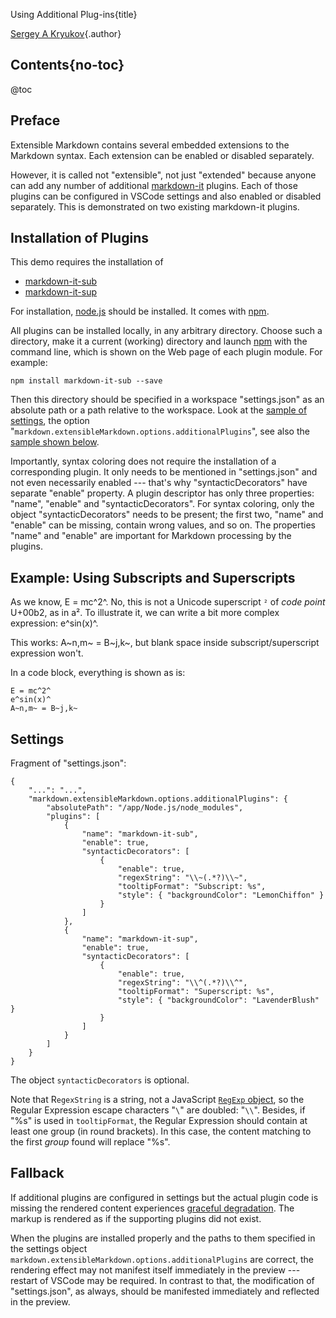 Using Additional Plug-ins{title}

[Sergey A Kryukov](http://www.sakryukov.org){.author}

## Contents{no-toc}

@toc

## Preface

Extensible Markdown contains several embedded extensions to the Markdown syntax. Each extension can be enabled or disabled separately.

However, it is called not "extensible", not just "extended" because anyone can add any number of additional [markdown-it](https://github.com/markdown-it/markdown-it) plugins. Each of those plugins can be configured in VSCode settings and also enabled or disabled separately. This is demonstrated on two existing markdown-it plugins.

## Installation of Plugins

This demo requires the installation of

* [markdown-it-sub](https://www.npmjs.com/package/markdown-it-sub)
* [markdown-it-sup](https://www.npmjs.com/package/markdown-it-sup)

For installation, [node.js](https://nodejs.org) should be installed. It comes with [npm](https://www.npmjs.com).

All plugins can be installed locally, in any arbitrary directory. Choose such a directory, make it a current (working) directory and launch [npm](https://www.npmjs.com) with the command line, which is shown on the Web page of each plugin module. For example:

```
npm install markdown-it-sub --save
```

Then this directory should be specified in a workspace "settings.json" as an absolute path or a path relative to the workspace. Look at the [sample of settings](https://github.com/SAKryukov/vscode-extensible-markdown/blob/master/docs/vscode-workspace-sample/.vscode/settings.json), the option "`markdown.extensibleMarkdown.options.additionalPlugins`", see also the [sample shown below](#heading-settings).

Importantly, syntax coloring does not require the installation of a corresponding plugin. It only needs to be mentioned in "settings.json" and not even necessarily enabled --- that's why "syntacticDecorators" have separate "enable" property. A plugin descriptor has only three properties: "name", "enable" and "syntacticDecorators". For syntax coloring, only the object "syntacticDecorators" needs to be present; the first two, "name" and "enable" can be missing, contain wrong values, and so on.
The properties "name" and "enable" are important for Markdown processing by the plugins.

## Example: Using Subscripts and Superscripts

As we know, E = mc^2^. No, this is not a Unicode superscript `²` of *code point* U+00b2, as in a². To illustrate it, we can write a bit more complex expression: e^sin(x)^.

This works: A~n,m~ = B~j,k~, but blank space inside subscript/superscript expression won't.

In a code block, everything is shown as is:
```
E = mc^2^
e^sin(x)^
A~n,m~ = B~j,k~
```

## Settings
Fragment of "settings.json":
```
{
    "...": "...",
    "markdown.extensibleMarkdown.options.additionalPlugins": {
        "absolutePath": "/app/Node.js/node_modules",
        "plugins": [
            {
                "name": "markdown-it-sub",
                "enable": true,
                "syntacticDecorators": [
                    {
                        "enable": true,
                        "regexString": "\\~(.*?)\\~",
                        "tooltipFormat": "Subscript: %s",
                        "style": { "backgroundColor": "LemonChiffon" }
                    }
                ]
            },
            {
                "name": "markdown-it-sup",
                "enable": true,
                "syntacticDecorators": [
                    {
                        "enable": true,
                        "regexString": "\\^(.*?)\\^",
                        "tooltipFormat": "Superscript: %s",
                        "style": { "backgroundColor": "LavenderBlush" }
                    }
                ]
            }
        ]
    }
}
```

The object `syntacticDecorators` is optional.

Note that R`egexString` is a string, not a JavaScript [`RegExp` object](https://developer.mozilla.org/en-US/docs/Web/JavaScript/Reference/Global_Objects/RegExp), so the Regular Expression escape characters "`\`" are doubled: "`\\`". Besides, if "%s" is used in `tooltipFormat`, the Regular Expression should contain at least one group (in round brackets). In this case, the content matching to the first *group* found will replace "%s".

## Fallback

If additional plugins are configured in settings but the actual plugin code is missing the rendered content experiences [graceful degradation](https://en.wikipedia.org/w/index.php?title=Graceful_degradation&redirect=no). The markup is rendered as if the supporting plugins did not exist.

When the plugins are installed properly and the paths to them specified in the settings object `markdown.extensibleMarkdown.options.additionalPlugins` are correct, the rendering effect may not manifest itself immediately in the preview --- restart of VSCode may be required. In contrast to that, the modification of "settings.json", as always, should be manifested immediately and reflected in the preview.
